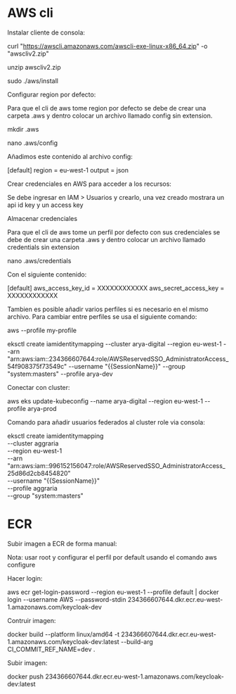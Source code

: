 # AWS cli

Instalar cliente de consola:

  curl "https://awscli.amazonaws.com/awscli-exe-linux-x86_64.zip" -o "awscliv2.zip"
  
  unzip awscliv2.zip
  
  sudo ./aws/install

Configurar region por defecto:

  Para que el cli de aws tome region por defecto se debe de crear una carpeta .aws y dentro colocar un archivo llamado config sin extension.
  
  mkdir .aws  
  
  nano .aws/config
  
Añadimos este contenido al archivo config:

  [default]
  region = eu-west-1
  output = json


Crear credenciales en AWS para acceder a los recursos:

Se debe ingresar en IAM > Usuarios y crearlo, una vez creado mostrara un api id key y un access key

Almacenar credenciales

Para que el cli de aws tome un perfil por defecto con sus credenciales se debe de crear una carpeta .aws y dentro colocar un archivo llamado credentials sin extension

  nano .aws/credentials

Con el siguiente contenido:

  [default]
  aws_access_key_id = XXXXXXXXXXXX
  aws_secret_access_key = XXXXXXXXXXXX

Tambien es posible añadir varios perfiles si es necesario en el mismo archivo. Para cambiar entre perfiles se usa el siguiente comando:

  aws --profile my-profile


eksctl create iamidentitymapping   --cluster arya-digital   --region eu-west-1   --arn "arn:aws:iam::234366607644:role/AWSReservedSSO_AdministratorAccess_54f908375f73549c"   --username "{{SessionName}}"   --group "system:masters"   --profile arya-dev

Conectar con cluster:

  aws eks update-kubeconfig --name arya-digital --region eu-west-1 --profile arya-prod


Comando para añadir usuarios federados al cluster role via consola:

eksctl create iamidentitymapping \
  --cluster aggraria \
  --region eu-west-1 \
  --arn "arn:aws:iam::996152156047:role/AWSReservedSSO_AdministratorAccess_25d86d2cb8454820" \
  --username "{{SessionName}}" \
  --profile aggraria \
  --group "system:masters"

# ECR

Subir imagen a ECR de forma manual:

Nota: usar root y configurar el perfil por default usando el comando aws configure

Hacer login:

  aws ecr get-login-password --region eu-west-1 --profile default | docker login --username AWS --password-stdin 234366607644.dkr.ecr.eu-west-1.amazonaws.com/keycloak-dev

Contruir imagen:

  docker build --platform linux/amd64 -t 234366607644.dkr.ecr.eu-west-1.amazonaws.com/keycloak-dev:latest --build-arg CI_COMMIT_REF_NAME=dev .

Subir imagen:

  docker push 234366607644.dkr.ecr.eu-west-1.amazonaws.com/keycloak-dev:latest




